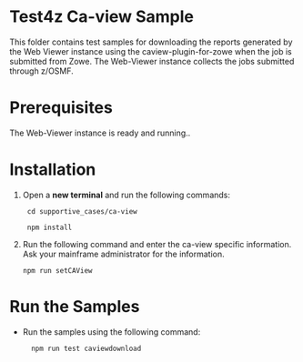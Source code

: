 # Test4z Ca-view Sample
This folder contains test samples for downloading the reports generated by the Web Viewer instance using the caview-plugin-for-zowe when the job is submitted from Zowe. The Web-Viewer instance collects the jobs submitted through z/OSMF. 

# Prerequisites
The Web-Viewer instance is ready and running..

# Installation

1. Open a **new terminal** and run the following commands:
    
        cd supportive_cases/ca-view
    
        npm install

2. Run the following command and enter the ca-view specific information. Ask your mainframe administrator for the information.

       npm run setCAView


# Run the Samples
- Run the samples using the following command:

        npm run test caviewdownload
